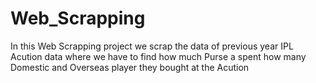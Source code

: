 # Web_Scrapping
In this Web Scrapping project we scrap the data of previous year IPL Acution data where we have to find how much Purse a spent how many Domestic and Overseas player they bought at the Acution
